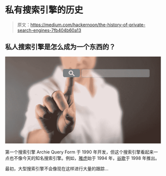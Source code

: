 # 私有搜索引擎的历史

> 原文：<https://medium.com/hackernoon/the-history-of-private-search-engines-7fb404b60a13>

## 私人搜索引擎是怎么成为一个东西的？

![](img/91bea5fa1b8a456b52245481776c1acd.png)

第一个搜索引擎 Archie Query Form 于 1990 年开发，但这个搜索引擎看起来一点也不像今天的知名搜索引擎。例如，[雅虎](http://yahoo.com)始于 1994 年，[谷歌](http://google.com)于 1998 年推出。

最初，大型搜索引擎不会像现在这样进行大量的跟踪…
